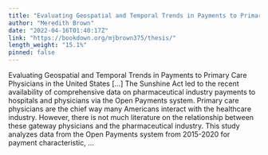 ```yaml
---
title: "Evaluating Geospatial and Temporal Trends in Payments to Primary Care Physicians in the United States"
author: "Meredith Brown"
date: "2022-04-16T01:40:17Z"
link: "https://bookdown.org/mjbrown375/thesis/"
length_weight: "15.1%"
pinned: false
---
```


Evaluating Geospatial and Temporal Trends in Payments to Primary Care Physicians in the United States [...] The Sunshine Act led to the recent availability of comprehensive data on pharmaceutical industry payments to hospitals and physicians via the Open Payments system. Primary care physicians are the chief way many Americans interact with the healthcare industry. However, there is not much literature on the relationship between these gateway physicians and the pharmaceutical industry. This study analyzes data from the Open Payments system from 2015-2020 for payment characteristic, ...

